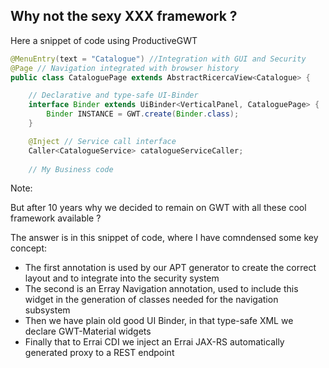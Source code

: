 ##  Why not the sexy XXX framework ?

Here a snippet of code using ProductiveGWT
<!-- .element: class="fragment" data-fragment-index="1" -->

```Java
@MenuEntry(text = "Catalogue") //Integration with GUI and Security
@Page // Navigation integrated with browser history
public class CataloguePage extends AbstractRicercaView<Catalogue> {

    // Declarative and type-safe UI-Binder
    interface Binder extends UiBinder<VerticalPanel, CataloguePage> {
        Binder INSTANCE = GWT.create(Binder.class);
    }

    @Inject // Service call interface
    Caller<CatalogueService> catalogueServiceCaller; 
    
    // My Business code
``` 
<!-- .element: class="fragment" data-fragment-index="1" -->

Note:

But after 10 years why we decided to remain on GWT with all these cool framework available ?

The answer is in this snippet of code, where I have comndensed some key concept:

* The first annotation is used by our APT generator to create the correct layout and to integrate into the security system
* The second is an Erray Navigation annotation, used to include this widget in the generation of classes needed for the navigation subsystem
* Then we have plain old good UI Binder, in that type-safe XML we declare GWT-Material widgets
* Finally that to Errai CDI we inject an Errai JAX-RS automatically generated proxy to a REST endpoint

